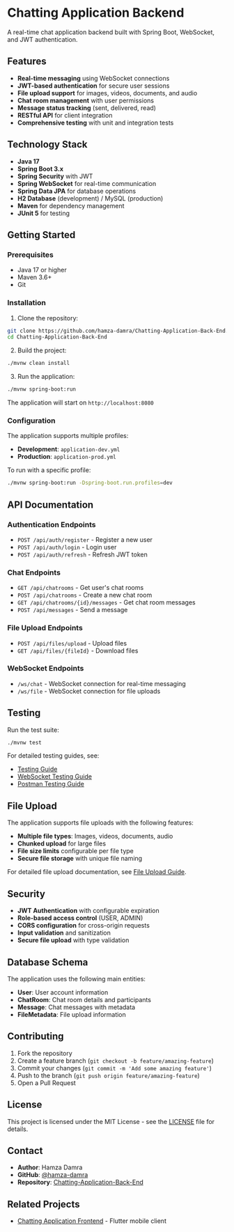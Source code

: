 # Chatting Application Backend

A real-time chat application backend built with Spring Boot, WebSocket, and JWT authentication.

## Features

- **Real-time messaging** using WebSocket connections
- **JWT-based authentication** for secure user sessions
- **File upload support** for images, videos, documents, and audio
- **Chat room management** with user permissions
- **Message status tracking** (sent, delivered, read)
- **RESTful API** for client integration
- **Comprehensive testing** with unit and integration tests

## Technology Stack

- **Java 17**
- **Spring Boot 3.x**
- **Spring Security** with JWT
- **Spring WebSocket** for real-time communication
- **Spring Data JPA** for database operations
- **H2 Database** (development) / MySQL (production)
- **Maven** for dependency management
- **JUnit 5** for testing

## Getting Started

### Prerequisites

- Java 17 or higher
- Maven 3.6+
- Git

### Installation

1. Clone the repository:
```bash
git clone https://github.com/hamza-damra/Chatting-Application-Back-End.git
cd Chatting-Application-Back-End
```

2. Build the project:
```bash
./mvnw clean install
```

3. Run the application:
```bash
./mvnw spring-boot:run
```

The application will start on `http://localhost:8080`

### Configuration

The application supports multiple profiles:

- **Development**: `application-dev.yml`
- **Production**: `application-prod.yml`

To run with a specific profile:
```bash
./mvnw spring-boot:run -Dspring-boot.run.profiles=dev
```

## API Documentation

### Authentication Endpoints

- `POST /api/auth/register` - Register a new user
- `POST /api/auth/login` - Login user
- `POST /api/auth/refresh` - Refresh JWT token

### Chat Endpoints

- `GET /api/chatrooms` - Get user's chat rooms
- `POST /api/chatrooms` - Create a new chat room
- `GET /api/chatrooms/{id}/messages` - Get chat room messages
- `POST /api/messages` - Send a message

### File Upload Endpoints

- `POST /api/files/upload` - Upload files
- `GET /api/files/{fileId}` - Download files

### WebSocket Endpoints

- `/ws/chat` - WebSocket connection for real-time messaging
- `/ws/file` - WebSocket connection for file uploads

## Testing

Run the test suite:
```bash
./mvnw test
```

For detailed testing guides, see:
- [Testing Guide](TESTING-GUIDE.md)
- [WebSocket Testing Guide](WebSocket-Testing-Guide.md)
- [Postman Testing Guide](docs/postman_testing_guide.md)

## File Upload

The application supports file uploads with the following features:

- **Multiple file types**: Images, videos, documents, audio
- **Chunked upload** for large files
- **File size limits** configurable per file type
- **Secure file storage** with unique file naming

For detailed file upload documentation, see [File Upload Guide](docs/file_upload_guide.md).

## Security

- **JWT Authentication** with configurable expiration
- **Role-based access control** (USER, ADMIN)
- **CORS configuration** for cross-origin requests
- **Input validation** and sanitization
- **Secure file upload** with type validation

## Database Schema

The application uses the following main entities:

- **User**: User account information
- **ChatRoom**: Chat room details and participants
- **Message**: Chat messages with metadata
- **FileMetadata**: File upload information

## Contributing

1. Fork the repository
2. Create a feature branch (`git checkout -b feature/amazing-feature`)
3. Commit your changes (`git commit -m 'Add some amazing feature'`)
4. Push to the branch (`git push origin feature/amazing-feature`)
5. Open a Pull Request

## License

This project is licensed under the MIT License - see the [LICENSE](LICENSE) file for details.

## Contact

- **Author**: Hamza Damra
- **GitHub**: [@hamza-damra](https://github.com/hamza-damra)
- **Repository**: [Chatting-Application-Back-End](https://github.com/hamza-damra/Chatting-Application-Back-End)

## Related Projects

- [Chatting Application Frontend](https://github.com/hamza-damra/Chatting-Application-Front-End) - Flutter mobile client
